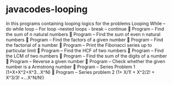 # javacodes-looping
In this programs containing looping logics for the problems
Looping
While – do while loop – For loop –nested loops - break – continue
 Program – Find the sum of n natural numbers
 Program – Find the sum of even n natural numbers
 Program – Find the factors of a given number
 Program – Find the factorial of a number
 Program – Print the Fibonacci series up to particular limit
 Program – Find the HCF of two numbers
 Program – Find the LCM of two numbers
 Program – Find the sum of the digits of a number
 Program – Reverse a given number
 Program – Check whether the given number is a Armstrong number
 Program – Series Problem 1 (1+X+X^2+X^3…X^N)
 Program – Series problem 2 (1+ X/1! + X^2/2! + X^3/3! +…X^N/N!)
